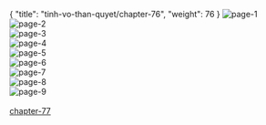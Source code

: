{ "title": "tinh-vo-than-quyet/chapter-76", "weight": 76 }
<img src="tinh-vo-than-quyet_0076_01-b6106de6aa3f2778701c6410f9c90d7b.webp" alt="page-1" origin="http://1.bp.blogspot.com/-I29h2YtqktE/WXxceD9KPAI/AAAAAAAAdpo/B0zifzuLIy8wtCgScRuDVCb7AxsDxuAiwCLcBGAs/s1600/1.middle.jpg?imgmax=0"><br/>
<img src="tinh-vo-than-quyet_0076_02-2155eea2bc6223a790e3bf7e793ce017.webp" alt="page-2" origin="http://1.bp.blogspot.com/-OzQYjOAQ0h4/WXxceHTG2lI/AAAAAAAAdpg/vdzX-zefOq83soRbxdHLNsFvCl4GpnB3wCLcBGAs/s1600/2.middle.jpg?imgmax=0"><br/>
<img src="tinh-vo-than-quyet_0076_03-6abce474f16d8fd2e477c16007740eec.webp" alt="page-3" origin="http://1.bp.blogspot.com/-n7j7Fr3XQbE/WXxceNuGv4I/AAAAAAAAdpk/n9zA8oytD_spM9pX-KThsnMPhSJKt5cwgCLcBGAs/s1600/3.middle.jpg?imgmax=0"><br/>
<img src="tinh-vo-than-quyet_0076_04-8929b6d9bc1c15fe45a905a78d725c77.webp" alt="page-4" origin="http://1.bp.blogspot.com/-2r5SajR9CQw/WXxcfIQtIaI/AAAAAAAAdps/0s-uKxTtG_UBB-YYrG8dQm_uRNv8cFxmgCLcBGAs/s1600/4.middle.jpg?imgmax=0"><br/>
<img src="tinh-vo-than-quyet_0076_05-66fff30f927e75f759df88d55abeb814.webp" alt="page-5" origin="http://1.bp.blogspot.com/-AtYNRRVAvNs/WXxcfN2XX9I/AAAAAAAAdpw/bCSrgwI8VkAq00IIe4oJSKlQNj-2k9QGQCLcBGAs/s1600/5.middle.jpg?imgmax=0"><br/>
<img src="tinh-vo-than-quyet_0076_06-befa29c784a4370db6fcb0c13c67dcdb.webp" alt="page-6" origin="http://1.bp.blogspot.com/-cAKtrjs1WzM/WXxcfLK4vVI/AAAAAAAAdp0/MGt9WfGOn_4m4SIuDm0QoRWe25HewG3lQCLcBGAs/s1600/6.middle.jpg?imgmax=0"><br/>
<img src="tinh-vo-than-quyet_0076_07-47a4ab03cdaafd9f5be48fc0301acbfb.webp" alt="page-7" origin="http://1.bp.blogspot.com/-ctSAza5g7fw/WXxcfyBYmHI/AAAAAAAAdp4/8bmNTXM0ZBAEKrk8ItquRyeoGEtpMQdYACLcBGAs/s1600/7.middle.jpg?imgmax=0"><br/>
<img src="tinh-vo-than-quyet_0076_08-25e869c743dafd9dab6a42652b447a3f.webp" alt="page-8" origin="http://1.bp.blogspot.com/-ddq7W7zdnvg/WXxcf40UNUI/AAAAAAAAdp8/Lezubl3QTn4Pfmb0mZyPVA57lAuvmVylgCLcBGAs/s1600/8.middle.jpg?imgmax=0"><br/>
<img src="tinh-vo-than-quyet_0076_09-b37d9e57078d166fe5030685e1c3293d.webp" alt="page-9" origin="http://1.bp.blogspot.com/-M6FeqbMrAVk/WXxcf8b2soI/AAAAAAAAdqA/6yTtjMeWhXoKTr3trT-Acn7rEnmKU6XAgCLcBGAs/s1600/9.middle.jpg?imgmax=0"><br/>
<br/><a class="nextchap" href="/tinh-vo-than-quyet/chapter-77">chapter-77</a>

